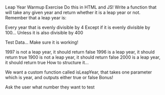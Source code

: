 Leap Year Warmup Exercise
Do this in HTML and JS!
Write a function that will take any given year and return whether it is a leap year or not. Remember that a leap year is:

Every year that is evenly divisible by 4 Except if it is evenly divisible by 100... Unless it is also divisible by 400

Test Data... Make sure it is working!

1997 is not a leap year, it should return false
1996 is a leap year, it should return true
1900 is not a leap year, it should return false
2000 is a leap year, it should return true
How to structure it...

We want a custom function called isLeapYear, that takes one parameter which is year, and outputs either true or false
Bonus!

Ask the user what number they want to test
